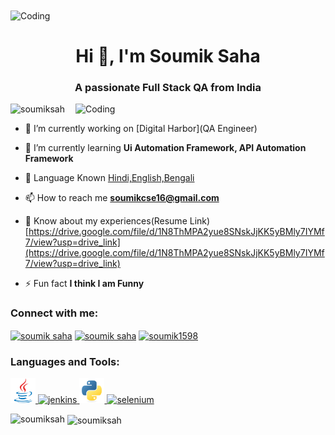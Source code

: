 <img align="center" alt="Coding" width="1100" height="400" src="https://raw.githubusercontent.com/TheDudeThatCode/TheDudeThatCode/master/Assets/Developer.gif">
<h1 align="center">Hi 👋, I'm Soumik Saha</h1>
<h3 align="center">A passionate Full Stack QA from India</h3>
<img align="right" alt="Coding" width="400" src="https://cdn.dribbble.com/users/1162077/screenshots/3848914/programmer.gif">

<p align="left"> <img src="https://komarev.com/ghpvc/?username=soumiksah&label=Profile%20views&color=0e75b6&style=flat" alt="soumiksah" /> </p>

- 🔭 I’m currently working on [Digital Harbor](QA Engineer)

- 🌱 I’m currently learning **Ui Automation Framework, API Automation Framework**

- 📝 Language Known [Hindi,English,Bengali](Hindi,English,Bengali)

- 📫 How to reach me **soumikcse16@gmail.com**

- 📄 Know about my experiences(Resume Link) [https://drive.google.com/file/d/1N8ThMPA2yue8SNskJjKK5yBMly7IYMf7/view?usp=drive_link](https://drive.google.com/file/d/1N8ThMPA2yue8SNskJjKK5yBMly7IYMf7/view?usp=drive_link)

- ⚡ Fun fact **I think I am Funny**

<h3 align="left">Connect with me:</h3>
<p align="left">
<a href="https://linkedin.com/in/soumik saha" target="blank"><img align="center" src="https://raw.githubusercontent.com/rahuldkjain/github-profile-readme-generator/master/src/images/icons/Social/linked-in-alt.svg" alt="soumik saha" height="30" width="40" /></a>
<a href="https://fb.com/soumik saha" target="blank"><img align="center" src="https://raw.githubusercontent.com/rahuldkjain/github-profile-readme-generator/master/src/images/icons/Social/facebook.svg" alt="soumik saha" height="30" width="40" /></a>
<a href="https://instagram.com/soumik1598" target="blank"><img align="center" src="https://raw.githubusercontent.com/rahuldkjain/github-profile-readme-generator/master/src/images/icons/Social/instagram.svg" alt="soumik1598" height="30" width="40" /></a>
</p>

<h3 align="left">Languages and Tools:</h3>
<p align="left"> <a href="https://www.java.com" target="_blank" rel="noreferrer"> <img src="https://raw.githubusercontent.com/devicons/devicon/master/icons/java/java-original.svg" alt="java" width="40" height="40"/> </a> <a href="https://www.jenkins.io" target="_blank" rel="noreferrer"> <img src="https://www.vectorlogo.zone/logos/jenkins/jenkins-icon.svg" alt="jenkins" width="40" height="40"/> </a> <a href="https://www.python.org" target="_blank" rel="noreferrer"> <img src="https://raw.githubusercontent.com/devicons/devicon/master/icons/python/python-original.svg" alt="python" width="40" height="40"/> </a> <a href="https://www.selenium.dev" target="_blank" rel="noreferrer"> <img src="https://raw.githubusercontent.com/detain/svg-logos/780f25886640cef088af994181646db2f6b1a3f8/svg/selenium-logo.svg" alt="selenium" width="40" height="40"/> </a> </p>

<p><img align="left" src="https://github-readme-stats.vercel.app/api/top-langs?username=soumiksah&show_icons=true&locale=en&layout=compact" alt="soumiksah" /></p>

<p>&nbsp;<img align="center" src="https://github-readme-stats.vercel.app/api?username=soumiksah&show_icons=true&locale=en" alt="soumiksah" /></p>
